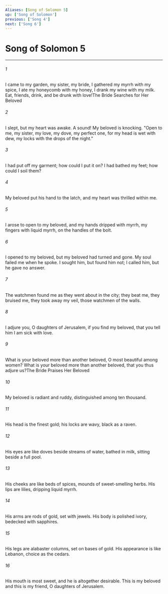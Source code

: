 ```yaml
---
Aliases: [Song of Solomon 5]
up: ['Song of Solomon']
previous: ['Song 4']
next: ['Song 6']
---
```

# Song of Solomon 5
***



###### 1 
I came to my garden, my sister, my bride, I gathered my myrrh with my spice, I ate my honeycomb with my honey, I drank my wine with my milk. Eat, friends, drink, and be drunk with love!The Bride Searches for Her Beloved 

###### 2 
I slept, but my heart was awake. A sound! My beloved is knocking. "Open to me, my sister, my love, my dove, my perfect one, for my head is wet with dew, my locks with the drops of the night." 

###### 3 
I had put off my garment; how could I put it on? I had bathed my feet; how could I soil them? 

###### 4 
My beloved put his hand to the latch, and my heart was thrilled within me. 

###### 5 
I arose to open to my beloved, and my hands dripped with myrrh, my fingers with liquid myrrh, on the handles of the bolt. 

###### 6 
I opened to my beloved, but my beloved had turned and gone. My soul failed me when he spoke. I sought him, but found him not; I called him, but he gave no answer. 

###### 7 
The watchmen found me as they went about in the city; they beat me, they bruised me, they took away my veil, those watchmen of the walls. 

###### 8 
I adjure you, O daughters of Jerusalem, if you find my beloved, that you tell him I am sick with love. 

###### 9 
What is your beloved more than another beloved, O most beautiful among women? What is your beloved more than another beloved, that you thus adjure us?The Bride Praises Her Beloved 

###### 10 
My beloved is radiant and ruddy, distinguished among ten thousand. 

###### 11 
His head is the finest gold; his locks are wavy, black as a raven. 

###### 12 
His eyes are like doves beside streams of water, bathed in milk, sitting beside a full pool. 

###### 13 
His cheeks are like beds of spices, mounds of sweet-smelling herbs. His lips are lilies, dripping liquid myrrh. 

###### 14 
His arms are rods of gold, set with jewels. His body is polished ivory, bedecked with sapphires. 

###### 15 
His legs are alabaster columns, set on bases of gold. His appearance is like Lebanon, choice as the cedars. 

###### 16 
His mouth is most sweet, and he is altogether desirable. This is my beloved and this is my friend, O daughters of Jerusalem.
